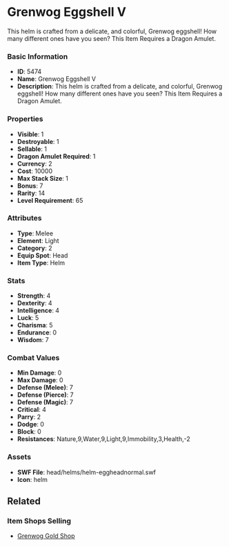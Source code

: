 # Grenwog Eggshell V

This helm is crafted from a delicate, and colorful, Grenwog eggshell! How many different ones have you seen? This Item Requires a Dragon Amulet. 

### Basic Information

- **ID**: 5474
- **Name**: Grenwog Eggshell V
- **Description**: This helm is crafted from a delicate, and colorful, Grenwog eggshell! How many different ones have you seen? This Item Requires a Dragon Amulet. 

### Properties

- **Visible**: 1
- **Destroyable**: 1
- **Sellable**: 1
- **Dragon Amulet Required**: 1
- **Currency**: 2
- **Cost**: 10000
- **Max Stack Size**: 1
- **Bonus**: 7
- **Rarity**: 14
- **Level Requirement**: 65

### Attributes

- **Type**: Melee
- **Element**: Light
- **Category**: 2
- **Equip Spot**: Head
- **Item Type**: Helm

### Stats

- **Strength**: 4
- **Dexterity**: 4
- **Intelligence**: 4
- **Luck**: 5
- **Charisma**: 5
- **Endurance**: 0
- **Wisdom**: 7

### Combat Values

- **Min Damage**: 0
- **Max Damage**: 0
- **Defense (Melee)**: 7
- **Defense (Pierce)**: 7
- **Defense (Magic)**: 7
- **Critical**: 4
- **Parry**: 2
- **Dodge**: 0
- **Block**: 0
- **Resistances**: Nature,9,Water,9,Light,9,Immobility,3,Health,-2

### Assets

- **SWF File**: head/helms/helm-eggheadnormal.swf
- **Icon**: helm

## Related

### Item Shops Selling

- [Grenwog Gold Shop](../item-shops/212-grenwog-gold-shop.md)

